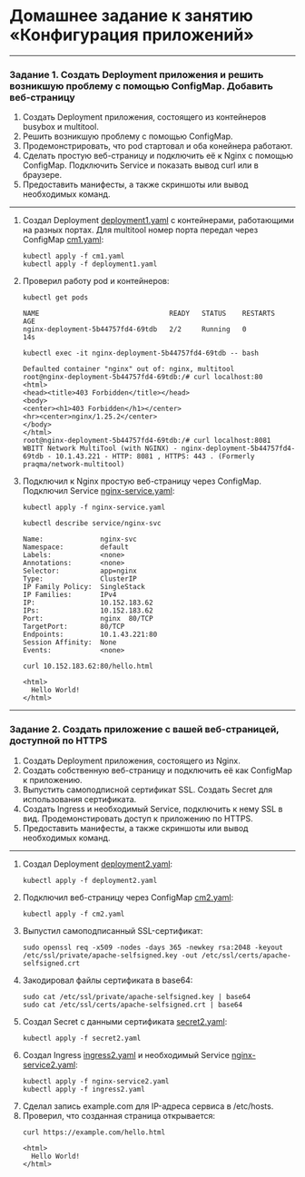 # Домашнее задание к занятию «Конфигурация приложений»

------

### Задание 1. Создать Deployment приложения и решить возникшую проблему с помощью ConfigMap. Добавить веб-страницу

1. Создать Deployment приложения, состоящего из контейнеров busybox и multitool.
2. Решить возникшую проблему с помощью ConfigMap.
3. Продемонстрировать, что pod стартовал и оба конейнера работают.
4. Сделать простую веб-страницу и подключить её к Nginx с помощью ConfigMap. Подключить Service и показать вывод curl или в браузере.
5. Предоставить манифесты, а также скриншоты или вывод необходимых команд.

------

1. Создал Deployment [deployment1.yaml](deployment1.yaml) с контейнерами, работающими на разных портах. Для multitool номер порта передал через ConfigMap [cm1.yaml](cm1.yaml):
   ```
   kubectl apply -f cm1.yaml 
   kubectl apply -f deployment1.yaml 
   ```
2. Проверил работу pod и контейнеров:
   ```
   kubectl get pods
   ```
   ```
   NAME                                READY   STATUS    RESTARTS   AGE
   nginx-deployment-5b44757fd4-69tdb   2/2     Running   0          14s
   ```
   ```
   kubectl exec -it nginx-deployment-5b44757fd4-69tdb -- bash
   ```
   ```
   Defaulted container "nginx" out of: nginx, multitool
   root@nginx-deployment-5b44757fd4-69tdb:/# curl localhost:80
   <html>
   <head><title>403 Forbidden</title></head>
   <body>
   <center><h1>403 Forbidden</h1></center>
   <hr><center>nginx/1.25.2</center>
   </body>
   </html>
   root@nginx-deployment-5b44757fd4-69tdb:/# curl localhost:8081
   WBITT Network MultiTool (with NGINX) - nginx-deployment-5b44757fd4-69tdb - 10.1.43.221 - HTTP: 8081 , HTTPS: 443 . (Formerly praqma/network-multitool)
   ```
3. Подключил к Nginx простую веб-страницу через ConfigMap. Подключил Service [nginx-service.yaml](nginx-service.yaml):
   ```
   kubectl apply -f nginx-service.yaml
   ``` 
   ```
   kubectl describe service/nginx-svc 
   ```
   ```
   Name:              nginx-svc
   Namespace:         default
   Labels:            <none>
   Annotations:       <none>
   Selector:          app=nginx
   Type:              ClusterIP
   IP Family Policy:  SingleStack
   IP Families:       IPv4
   IP:                10.152.183.62
   IPs:               10.152.183.62
   Port:              nginx  80/TCP
   TargetPort:        80/TCP
   Endpoints:         10.1.43.221:80
   Session Affinity:  None
   Events:            <none>
   ```
   ```
   curl 10.152.183.62:80/hello.html
   ```
   ```
   <html>
     Hello World!
   </html>
   ```
 
------

### Задание 2. Создать приложение с вашей веб-страницей, доступной по HTTPS 

1. Создать Deployment приложения, состоящего из Nginx.
2. Создать собственную веб-страницу и подключить её как ConfigMap к приложению.
3. Выпустить самоподписной сертификат SSL. Создать Secret для использования сертификата.
4. Создать Ingress и необходимый Service, подключить к нему SSL в вид. Продемонстировать доступ к приложению по HTTPS. 
4. Предоставить манифесты, а также скриншоты или вывод необходимых команд.

------

1. Создал Deployment [deployment2.yaml](deployment2.yaml):
   ```
   kubectl apply -f deployment2.yaml
   ```
2. Подключил веб-страницу через ConfigMap [cm2.yaml](cm2.yaml):
   ```
   kubectl apply -f cm2.yaml
   ```
3. Выпустил самоподписанный SSL-сертификат:
   ```
   sudo openssl req -x509 -nodes -days 365 -newkey rsa:2048 -keyout /etc/ssl/private/apache-selfsigned.key -out /etc/ssl/certs/apache-selfsigned.crt
   ```
4. Закодировал файлы сертификата в base64:
   ```
   sudo cat /etc/ssl/private/apache-selfsigned.key | base64
   sudo cat /etc/ssl/certs/apache-selfsigned.crt | base64
   ```
5. Создал Secret с данными сертификата [secret2.yaml](secret2.yaml): 
   ```
   kubectl apply -f secret2.yaml
   ``` 
6. Создал Ingress [ingress2.yaml](ingress2.yaml) и необходимый Service [nginx-service2.yaml](nginx-service2.yaml): 
   ```
   kubectl apply -f nginx-service2.yaml 
   kubectl apply -f ingress2.yaml 
   ```
7. Сделал запись example.com для IP-адреса сервиса в /etc/hosts.
8. Проверил, что созданная страница открывается:
   ```
   curl https://example.com/hello.html
   ```
   ```
   <html>
     Hello World!
   </html>
   ```

